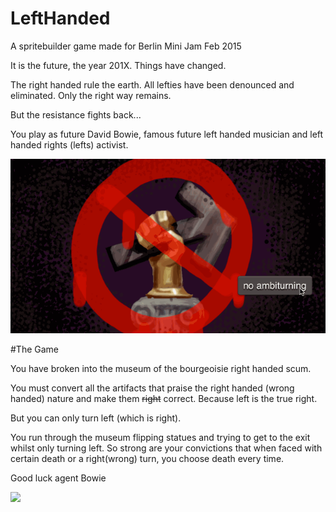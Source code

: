 # LeftHanded
A spritebuilder game made for Berlin Mini Jam Feb 2015

It is the future, the year 201X. Things have changed.

The right handed rule the earth. All lefties have been denounced and eliminated. Only the right way remains.

But the resistance fights back...

You play as future David Bowie, famous future left handed musician and left handed rights (lefts) activist. 

![](https://raw.githubusercontent.com/rkachowski/LeftHanded/master/startscreen.gif)

#The Game

You have broken into the museum of the bourgeoisie right handed scum. 

You must convert all the artifacts that praise the right handed (wrong handed) nature and make them ~~right~~ correct. Because left is the true right.

But you can only turn left (which is right).

You run through the museum flipping statues and trying to get to the exit whilst only turning left. So strong are your convictions that when faced with certain death or a right(wrong) turn, you choose death every time. 

Good luck agent Bowie

![](http://puu.sh/gyERq/ebe81dd167.png)
